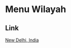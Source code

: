 # Menu Wilayah

## Link

[New Delhi, India](https://github.com/gigit-pemilu/pemilu-2024-99-luar-negeri/tree/main/pilpres/hitung-suara/sub/99-luar-negeri/sub/80-new-delhi-india/sub/01-new-delhi-india)

